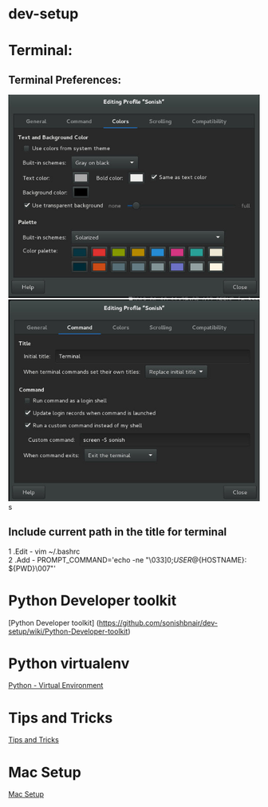 # dev-setup

# Terminal:

## Terminal Preferences:
![](/preference_color.jpg)
![](/preference_command.jpg)s

## Include current path in the title for terminal
1 .Edit - vim ~/.bashrc                           
2 .Add - PROMPT_COMMAND='echo -ne "\033]0;${USER}@${HOSTNAME}: ${PWD}\007"'

# Python Developer toolkit
[Python Developer toolkit] (https://github.com/sonishbnair/dev-setup/wiki/Python-Developer-toolkit)

# Python virtualenv          
[Python - Virtual Environment](https://github.com/sonishbnair/dev-setup/wiki/Python---Virtual-Environment)

# Tips and Tricks
[Tips and Tricks](https://github.com/sonishbnair/dev-setup/wiki/Tips-and-Tricks)

# Mac Setup
[Mac Setup](https://github.com/sonishbnair/dev-setup/wiki/Mac-Setup)
